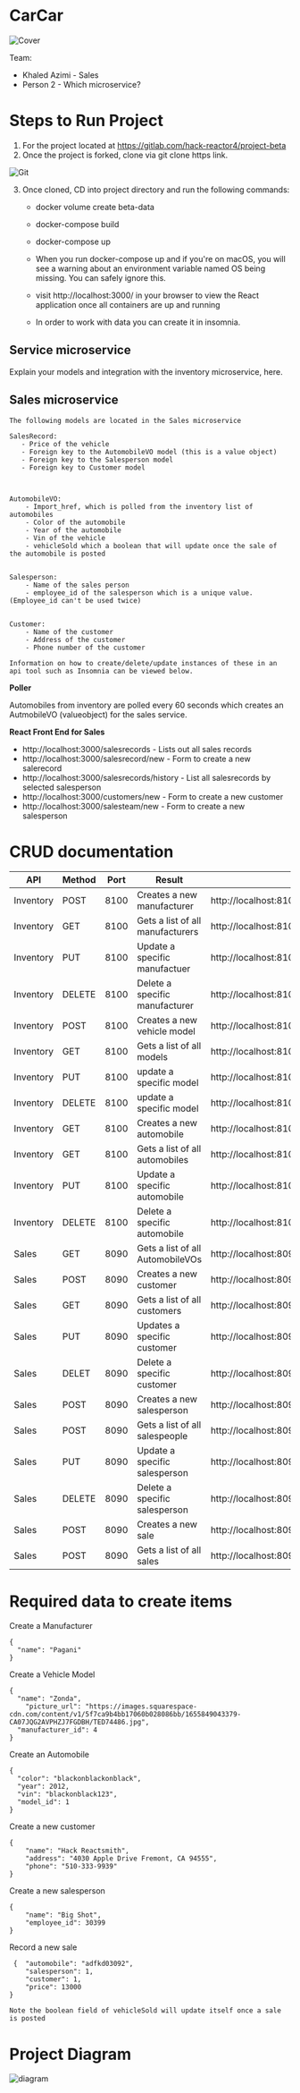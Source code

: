 # **CarCar**

![Cover](./imagefolder/CarCar.png)


Team:

* Khaled Azimi - Sales
* Person 2 - Which microservice?

# **Steps to Run Project**

1. For the project located at https://gitlab.com/hack-reactor4/project-beta
2. Once the project is forked, clone via git clone https link.

![Git](./imagefolder/gitclone.png)

3. Once cloned, CD into project directory and run the following commands:

    - docker volume create beta-data
    - docker-compose build
    - docker-compose up

    - When you run docker-compose up and if you're on macOS, you will see a warning about an environment variable named OS being missing. You can safely ignore this.
    - visit http://localhost:3000/ in your browser to view the React application once all containers are up and running
    - In order to work with data you can create it in insomnia.





## Service microservice

Explain your models and integration with the inventory
microservice, here.

## Sales microservice
```
The following models are located in the Sales microservice

SalesRecord:
   - Price of the vehicle
   - Foreign key to the AutomobileVO model (this is a value object)
   - Foreign key to the Salesperson model
   - Foreign key to Customer model



AutomobileVO:
    - Import_href, which is polled from the inventory list of automobiles
    - Color of the automobile
    - Year of the automobile
    - Vin of the vehicle
    - vehicleSold which a boolean that will update once the sale of the automobile is posted


Salesperson:
    - Name of the sales person
    - employee_id of the salesperson which is a unique value. (Employee_id can't be used twice)


Customer:
    - Name of the customer
    - Address of the customer
    - Phone number of the customer

Information on how to create/delete/update instances of these in an api tool such as Insomnia can be viewed below.
```

**Poller**

Automobiles from inventory are polled every 60 seconds which creates an AutmobileVO (valueobject) for the sales service.

**React Front End for Sales**

 - http://localhost:3000/salesrecords - Lists out all sales records
 - http://localhost:3000/salesrecord/new - Form to create a new salerecord
 - http://localhost:3000/salesrecords/history - List all salesrecords by selected salesperson
 - http://localhost:3000/customers/new - Form to create a new customer
 - http://localhost:3000/salesteam/new - Form to create a new salesperson




# **CRUD documentation**


| API | Method | Port | Result | URL
| ----------- | ----------- | ----------- | ----------- | ----------- |
| Inventory | POST | 8100 | Creates a new manufacturer  | http://localhost:8100/apimanufacturers/
| Inventory | GET | 8100 | Gets a list of all manufacturers  | http://localhost:8100/apimanufacturers/
| Inventory | PUT | 8100 | Update a specific manufactuer  | http://localhost:8100/api/manufacturers/{manufacturer.id}/
| Inventory | DELETE | 8100 | Delete a specific manufacturer  | http://localhost:8100/api/manufacturers/{manufacturer.id}/
| Inventory | POST | 8100 | Creates a new vehicle model  | http://localhost:8100/api/models/
| Inventory | GET | 8100 | Gets a list of all models  | http://localhost:8100/api/models/
| Inventory | PUT | 8100 | update a specific model  | http://localhost:8100/api/models/{model.id}/
| Inventory | DELETE | 8100 | update a specific model  | http://localhost:8100/api/models/{model.id}/
| Inventory | GET | 8100 | Creates a new automobile | http://localhost:8100/api/automobiles/
| Inventory | GET | 8100 | Gets a list of all automobiles  | http://localhost:8100/api/automobiles/
| Inventory | PUT | 8100 | Update a specific automobile | http://localhost:8100/api/automobiles/{automobile.vin}/
| Inventory | DELETE | 8100 | Delete a specific automobile | http://localhost:8100/api/automobiles/{automobile.vin}/
| Sales | GET | 8090 | Gets a list of all AutomobileVOs  | http://localhost:8090/api/automobiles/
| Sales | POST | 8090 | Creates a new customer | http://localhost:8090/api/customers/
| Sales | GET | 8090 | Gets a list of all customers | http://localhost:8090/api/customers/
| Sales | PUT | 8090 | Updates a specific customer | http://localhost:8090/api/customers/{customer.id}/
| Sales | DELET | 8090 | Delete a specific customer | http://localhost:8090/api/customers/{customer.id}/
| Sales | POST | 8090 | Creates a new salesperson| http://localhost:8090/api/salesteam/
| Sales | POST | 8090 | Gets a list of all salespeople | http://localhost:8090/api/salesteam/
| Sales | PUT | 8090 | Update a specific salesperson| http://localhost:8090/api/salesteam/{salesperson.id}/
| Sales | DELETE | 8090 | Delete a specific salesperson| http://localhost:8090/api/salesteam/{salesperson.id}/
| Sales | POST | 8090 | Creates a new sale | http://localhost:8090/api/salesteam/
| Sales | POST | 8090 | Gets a list of all sales | http://localhost:8090/api/salesteam/



# Required data to create items

Create a Manufacturer

```
{
  "name": "Pagani"
}
```

Create a Vehicle Model

```
{
  "name": "Zonda",
	"picture_url": "https://images.squarespace-cdn.com/content/v1/5f7ca9b4bb17060b028086bb/1655849043379-CA07JQG2AVPHZJ7FGDBH/TED74486.jpg",
  "manufacturer_id": 4
}
```

Create an Automobile

```
{
  "color": "blackonblackonblack",
  "year": 2012,
  "vin": "blackonblack123",
  "model_id": 1
}
```

Create a new customer

```
{
	"name": "Hack Reactsmith",
	"address": "4030 Apple Drive Fremont, CA 94555",
	"phone": "510-333-9939"
}

```

Create a new salesperson

```
{
	"name": "Big Shot",
	"employee_id": 30399
}
```

Record a new sale
```
 {  "automobile": "adfkd03092",
    "salesperson": 1,
    "customer": 1,
    "price": 13000
}

Note the boolean field of vehicleSold will update itself once a sale is posted
```



# Project Diagram

![diagram](./imagefolder/diagram.png)

